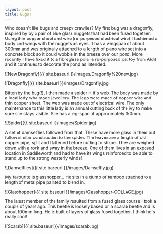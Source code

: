 ```yaml
---
layout: post
title: Bugs!
---
```


Who doesn't like bugs and creepy crawlies? My first bug was a dragonfly, inspired by by a pair of blue glass nuggets that had been fused together. Using thin copper sheet and wire (re-purposed electrical wire) I fashioned a body and wings with the nuggets as eyes. It has a wingspan of about 300mm and was originally attached to a length of piano wire set into a concrete block so it could wobble in the breeze over our pond. More recently I have fixed it to a fibreglass pole (a re-purposed cat toy from Aldi) and it continues to decorate the pond as intended. 

![New Dragonfly]({{ site.baseurl }}/images/Dragonfly%20new.jpg)

![Dragonfly]({{ site.baseurl }}/images/Dragonfly.jpg)

Bitten by the bug(!), I then made a spider in it's web. The body was made by a local lady who made jewellery. The legs were made of copper wire and thin copper sheet. The web was made out of electrical wire. The only maintenance to this little lady is an annual cutting back of the ivy to make sure she stays visible. She has a leg-span of approximately 150mm.

![Spider]({{ site.baseurl }}/images/Spider.jpg)

A set of damselflies followed from that. These have more glass in them but follow similar construction to the spider. The leaves are a length of old copper pipe, split and flattened before cutting to shape. They are weighed down with a rock and sway in the breeze. One of them lives in an exposed location in Saddleworth and had to have its wings reinforced to be able to stand up to the strong westerly winds!

![Damselflies]({{ site.baseurl }}/images/Damselfly.jpg)

My favourite is glasshopper... He sits in a clump of bamboo attached to a length of metal pipe painted to blend in. 

![Glasshopper]({{ site.baseurl }}/images/Glasshopper-COLLAGE.jpg)

The latest member of the family resulted from a fused glass course I took a couple of years ago. This beetle is loosely based on a scarab beetle and is about 100mm long. He is built of layers of glass fused together. I think he's really cool!

![Scarab]({{ site.baseurl }}/images/scarab.jpg)
